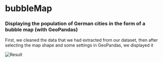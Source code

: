 # bubbleMap
### Displaying the population of German cities in the form of a bubble map (with GeoPandas)

First, we cleaned the data that we had extracted from our dataset,
then after selecting the map shape and some settings in GeoPandas, we displayed it


![Result](https://github.com/Hpouralireza/bubbleMap/assets/47522202/a1f387b1-cf20-4b48-b907-cc2db63efba7)

